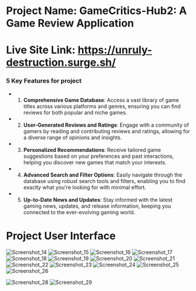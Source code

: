 


# Project Name: GameCritics-Hub2: A Game Review Application

# Live Site Link: https://unruly-destruction.surge.sh/






### 5 Key Features for project

- 1. **Comprehensive Game Database**: Access a vast library of game titles across various platforms and genres, ensuring you can find reviews for both popular and niche games.

- 2. **User-Generated Reviews and Ratings**: Engage with a community of gamers by reading and contributing reviews and ratings, allowing for a diverse range of opinions and insights.

- 3. **Personalized Recommendations**: Receive tailored game suggestions based on your preferences and past interactions, helping you discover new games that match your interests.

- 4. **Advanced Search and Filter Options**: Easily navigate through the database using robust search tools and filters, enabling you to find exactly what you're looking for with minimal effort.

- 5. **Up-to-Date News and Updates**: Stay informed with the latest gaming news, updates, and release information, keeping you connected to the ever-evolving gaming world.
     

# Project User Interface
![Screenshot_14](https://github.com/user-attachments/assets/68231088-71c7-4aca-b547-9fad9e83531d)
![Screenshot_15](https://github.com/user-attachments/assets/d4d46fc7-ac27-43d8-95a2-16ddefa8ed3e)
![Screenshot_16](https://github.com/user-attachments/assets/30c4c3c0-a668-4db8-b397-0466049b8a75)
![Screenshot_17](https://github.com/user-attachments/assets/a2e52bef-44a9-47d3-b0d5-381fa82401cc)
![Screenshot_18](https://github.com/user-attachments/assets/a3585959-b14e-4ee1-a7f4-3bcebe017b2c)
![Screenshot_19](https://github.com/user-attachments/assets/5b0c5b0e-52bb-4726-ab8f-d53c43860211)
![Screenshot_20](https://github.com/user-attachments/assets/7e60cb18-5303-4d2a-a69e-8d1428f1966b)
![Screenshot_21](https://github.com/user-attachments/assets/9c60353b-7347-4354-89c8-3f67a25bb96c)
![Screenshot_22](https://github.com/user-attachments/assets/dc795209-1018-477e-bb38-a5ae5af4ec2e)
![Screenshot_23](https://github.com/user-attachments/assets/aa9a1765-4ff1-4b76-a5a5-2918c819da3e)
![Screenshot_24](https://github.com/user-attachments/assets/3a3a94b9-e8e3-4255-bd0a-a804028ed561)
![Screenshot_25](https://github.com/user-attachments/assets/e64994ab-7507-4a8f-9484-63b299738795)
![Screenshot_26](https://github.com/user-attachments/assets/860ecdd6-e738-4308-9d61-456cbdb0d418)

![Screenshot_28](https://github.com/user-attachments/assets/b289ba67-2d5b-45cf-9082-85405b2b3e96)
![Screenshot_29](https://github.com/user-attachments/assets/706d23d7-9561-4bb2-8d56-c0d9fd1427c7)












